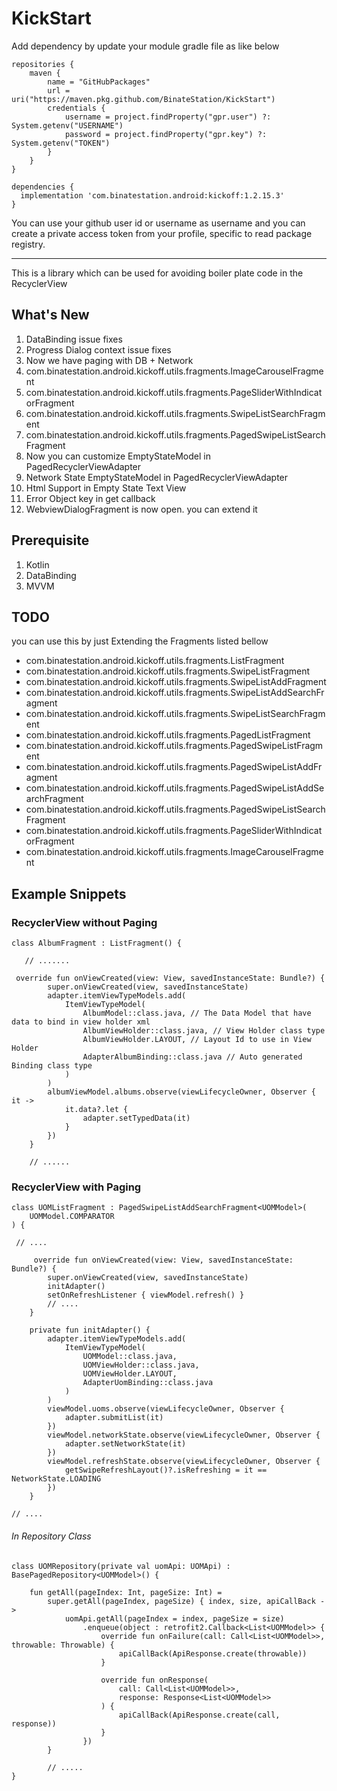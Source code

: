 # KickStart

Add dependency by update your module gradle file as like below

```
repositories {
    maven {
        name = "GitHubPackages"
        url = uri("https://maven.pkg.github.com/BinateStation/KickStart")
        credentials {
            username = project.findProperty("gpr.user") ?: System.getenv("USERNAME")
            password = project.findProperty("gpr.key") ?: System.getenv("TOKEN")
        }
    }
}

dependencies {
  implementation 'com.binatestation.android:kickoff:1.2.15.3'
}
```

You can use your github user id or username as username and you can create a private access token
from your profile, specific to read package registry.


------------------------------------------------------------------------------------------

This is a library which can be used for avoiding boiler plate code in the RecyclerView

## What's New

1. DataBinding issue fixes
1. Progress Dialog context issue fixes
1. Now we have paging with DB + Network
1. com.binatestation.android.kickoff.utils.fragments.ImageCarouselFragment
1. com.binatestation.android.kickoff.utils.fragments.PageSliderWithIndicatorFragment
1. com.binatestation.android.kickoff.utils.fragments.SwipeListSearchFragment
1. com.binatestation.android.kickoff.utils.fragments.PagedSwipeListSearchFragment
1. Now you can customize EmptyStateModel in PagedRecyclerViewAdapter 
1. Network State EmptyStateModel in PagedRecyclerViewAdapter 
1. Html Support in Empty State Text View
1. Error Object key in get callback
1. WebviewDialogFragment is now open. you can extend it

## Prerequisite

1. Kotlin
1. DataBinding
1. MVVM

## TODO

you can use this by just Extending the Fragments listed bellow

* com.binatestation.android.kickoff.utils.fragments.ListFragment
* com.binatestation.android.kickoff.utils.fragments.SwipeListFragment
* com.binatestation.android.kickoff.utils.fragments.SwipeListAddFragment
* com.binatestation.android.kickoff.utils.fragments.SwipeListAddSearchFragment
* com.binatestation.android.kickoff.utils.fragments.SwipeListSearchFragment
* com.binatestation.android.kickoff.utils.fragments.PagedListFragment
* com.binatestation.android.kickoff.utils.fragments.PagedSwipeListFragment
* com.binatestation.android.kickoff.utils.fragments.PagedSwipeListAddFragment
* com.binatestation.android.kickoff.utils.fragments.PagedSwipeListAddSearchFragment
* com.binatestation.android.kickoff.utils.fragments.PagedSwipeListSearchFragment
* com.binatestation.android.kickoff.utils.fragments.PageSliderWithIndicatorFragment
* com.binatestation.android.kickoff.utils.fragments.ImageCarouselFragment

## Example Snippets


### RecyclerView without Paging

```
class AlbumFragment : ListFragment() {

   // .......

 override fun onViewCreated(view: View, savedInstanceState: Bundle?) {
        super.onViewCreated(view, savedInstanceState)
        adapter.itemViewTypeModels.add(
            ItemViewTypeModel(
                AlbumModel::class.java, // The Data Model that have data to bind in view holder xml
                AlbumViewHolder::class.java, // View Holder class type
                AlbumViewHolder.LAYOUT, // Layout Id to use in View Holder
                AdapterAlbumBinding::class.java // Auto generated Binding class type
            )
        )
        albumViewModel.albums.observe(viewLifecycleOwner, Observer { it ->
            it.data?.let {
                adapter.setTypedData(it)
            }
        })
    }
    
    // ......
```

### RecyclerView with Paging

```
class UOMListFragment : PagedSwipeListAddSearchFragment<UOMModel>(
    UOMModel.COMPARATOR
) {

 // ....
 
     override fun onViewCreated(view: View, savedInstanceState: Bundle?) {
        super.onViewCreated(view, savedInstanceState)
        initAdapter()
        setOnRefreshListener { viewModel.refresh() }
        // ....
    }

    private fun initAdapter() {
        adapter.itemViewTypeModels.add(
            ItemViewTypeModel(
                UOMModel::class.java,
                UOMViewHolder::class.java,
                UOMViewHolder.LAYOUT,
                AdapterUomBinding::class.java
            )
        )
        viewModel.uoms.observe(viewLifecycleOwner, Observer {
            adapter.submitList(it) 
        })
        viewModel.networkState.observe(viewLifecycleOwner, Observer {
            adapter.setNetworkState(it)
        })
        viewModel.refreshState.observe(viewLifecycleOwner, Observer {
            getSwipeRefreshLayout()?.isRefreshing = it == NetworkState.LOADING
        })
    }

// ....
```

###### In Repository Class

```
class UOMRepository(private val uomApi: UOMApi) : BasePagedRepository<UOMModel>() {

    fun getAll(pageIndex: Int, pageSize: Int) =
        super.getAll(pageIndex, pageSize) { index, size, apiCallBack ->
            uomApi.getAll(pageIndex = index, pageSize = size)
                .enqueue(object : retrofit2.Callback<List<UOMModel>> {
                    override fun onFailure(call: Call<List<UOMModel>>, throwable: Throwable) {
                        apiCallBack(ApiResponse.create(throwable))
                    }

                    override fun onResponse(
                        call: Call<List<UOMModel>>,
                        response: Response<List<UOMModel>>
                    ) {
                        apiCallBack(ApiResponse.create(call, response))
                    }
                })
        }
        
        // .....
}
```

